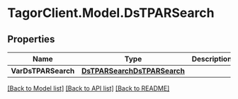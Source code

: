 # TagorClient.Model.DsTPARSearch

## Properties

Name | Type | Description | Notes
------------ | ------------- | ------------- | -------------
**VarDsTPARSearch** | [**DsTPARSearchDsTPARSearch**](DsTPARSearchDsTPARSearch.md) |  | [optional] 

[[Back to Model list]](../README.md#documentation-for-models) [[Back to API list]](../README.md#documentation-for-api-endpoints) [[Back to README]](../README.md)


